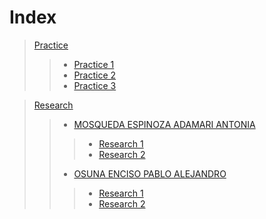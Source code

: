 # Index

> [Practice](https://github.com/AdamariMosqueda/Data_Mining/tree/Unit_1/Practice)
>> * [Practice 1](https://github.com/AdamariMosqueda/Data_Mining/tree/Unit_1/Practice/Practice%201)
>> * [Practice 2](https://github.com/AdamariMosqueda/Data_Mining/tree/Unit_1/Practice/Practice%202)
>> * [Practice 3](https://github.com/AdamariMosqueda/Data_Mining/tree/Unit_1/Practice/Practice%203)


> [Research]()
>> * [MOSQUEDA ESPINOZA ADAMARI ANTONIA](https://github.com/AdamariMosqueda/Data_Mining/tree/Unit_1/Research/MOSQUEDA%20ESPINOZA%20ADAMARI%20ANTONIA)
>>> + [Research 1](https://github.com/AdamariMosqueda/Data_Mining/blob/Unit_1/Research/MOSQUEDA%20ESPINOZA%20ADAMARI%20ANTONIA/Research%201/Research%201.md)
>>> + [Research 2](https://github.com/AdamariMosqueda/Data_Mining/blob/Unit_1/Research/MOSQUEDA%20ESPINOZA%20ADAMARI%20ANTONIA/Research%202/Research%202.md)
>> * [OSUNA ENCISO PABLO ALEJANDRO]()
>>> + [Research 1](https://github.com/AdamariMosqueda/Data_Mining/blob/Unit_1/Research/OSUNA%20ENCISO%20PABLO%20ALEJANDRO/Research%201/Research%201.md)
>>> + [Research 2](https://github.com/AdamariMosqueda/Data_Mining/blob/Unit_1/Research/OSUNA%20ENCISO%20PABLO%20ALEJANDRO/Research%202/Research%202.md)